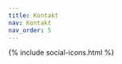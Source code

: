 ```yaml
---
title: Kontakt
nav: Kontakt
nav_order: 5
---
```



{% include social-icons.html %}





<!-- ### include icon.html using bootstrap-icons.svg
{% include icon.html icon="youtube" label="You Tube" %}
{% include icon.html icon="facebook" label="Facebook" %} -->